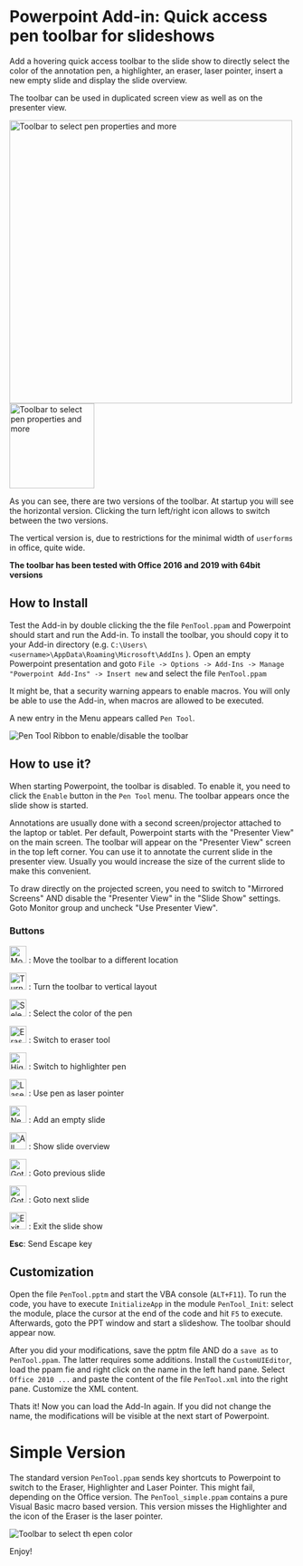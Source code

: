 # Powerpoint Add-in: Quick access pen toolbar for slideshows
Add a hovering quick access toolbar to the slide show to directly select the color of the annotation pen, a highlighter, an eraser, 
laser pointer, insert a new empty slide and display the slide overview. 

The toolbar can be used in duplicated screen view as well as on the presenter view.

<img src="https://github.com/zbchristian/PenTool/raw/master/images/Screenshot.png" alt="Toolbar to select pen properties and more" width="500">

<img src="https://github.com/zbchristian/PenTool/raw/master/images/Screenshot_vert.png" alt="Toolbar to select pen properties and more" width="150">

As you can see, there are two versions of the toolbar. At startup you will see the horizontal version. Clicking the turn left/right icon allows to switch between the two versions. 

The vertical version is, due to restrictions for the minimal width of `userforms` in office, quite wide.

**The toolbar has been tested with Office 2016 and 2019 with 64bit versions**

## How to Install
Test the Add-in by double clicking the the file `PenTool.ppam` and Powerpoint should start and run the Add-in. To install the toolbar, you should copy it to your Add-in directory (e.g. `C:\Users\<username>\AppData\Roaming\Microsoft\AddIns` ). Open an empty Powerpoint presentation and 
goto  `File -> Options -> Add-Ins -> Manage "Powerpoint Add-Ins" -> Insert new` and select the file `PenTool.ppam`

It might be, that a security warning appears to enable macros. You will only be able to use the Add-in, when macros are allowed to be executed.

A new entry in the Menu appears called `Pen Tool`. 

<img src="https://github.com/zbchristian/PenTool/raw/master/images/Screenshot_Ribbon.png" alt="Pen Tool Ribbon to enable/disable the toolbar">

## How to use it?
When starting Powerpoint, the toolbar is disabled. To enable it, you need to click the `Enable` button in the `Pen Tool` menu. 
The toolbar appears once the slide show is started.

Annotations are usually done with a second screen/projector attached to the laptop or tablet. Per default, Powerpoint starts with the "Presenter View" on the main screen. The toolbar will appear on the "Presenter View" screen in the top left corner. You can use it to annotate the current slide in the presenter view. Usually you would increase the size of the current slide to make this convenient.

To draw directly on the projected screen, you need to switch to "Mirrored Screens" AND disable the "Presenter View" in the "Slide Show" settings. Goto Monitor group and uncheck "Use Presenter View".

### Buttons

<img src="https://github.com/zbchristian/PenTool/raw/master/images/Move_256.bmp" width="30" alt="Move button"> : Move the toolbar to a different location

<img src="https://github.com/zbchristian/PenTool/raw/master/images/Turn_right_256.bmp" width="30" alt="Turn button"> : Turn the toolbar to vertical layout

<img src="https://github.com/zbchristian/PenTool/raw/master/images/SelectColor.png" width="30" alt="Select pen color buttons"> : Select the color of the pen

<img src="https://github.com/zbchristian/PenTool/raw/master/images/Eraser_256.bmp" width="30" alt="Eraser button"> : Switch to eraser tool

<img src="https://github.com/zbchristian/PenTool/raw/master/images/Highlighter_256.bmp" width="30" alt="Highlighter button"> : Switch to highlighter pen

<img src="https://github.com/zbchristian/PenTool/raw/master/images/LaserPointer_256.bmp" width="30" alt="Laser pointer button"> : Use pen as laser pointer

<img src="https://github.com/zbchristian/PenTool/raw/master/images/NewSlide_256.bmp" width="30" alt="New slide button"> : Add an empty slide 

<img src="https://github.com/zbchristian/PenTool/raw/master/images/AllSlides_256.bmp" width="30" alt="All slides button"> : Show slide overview

<img src="https://github.com/zbchristian/PenTool/raw/master/images/PrevSlide_256.bmp" width="30" alt="Goto previous slide button"> : Goto previous slide

<img src="https://github.com/zbchristian/PenTool/raw/master/images/NextSlide_256.bmp" width="30" alt="Goto next slide button"> : Goto next slide

<img src="https://github.com/zbchristian/PenTool/raw/master/images/Exit_256.bmp" width="30" alt="Exit slide show"> : Exit the slide show

**Esc**: Send Escape key

## Customization
Open the file `PenTool.pptm` and start the VBA console (`ALT+F11`). To run the code, you have to execute `InitializeApp` in 
the module `PenTool_Init`: select the module, place the cursor at the end of the code and hit `F5` to execute. Afterwards, goto the 
PPT window and start a slideshow. The toolbar should appear now.
 
After you did your modifications, save the pptm file AND do a `save as` to `PenTool.ppam`. The latter requires some additions. 
Install the `CustomUIEditor`, load the ppam fie and right click on the name in the left hand pane. Select `Office 2010 ...` and 
paste the content of the file `PenTool.xml` into the right pane. Customize the XML content.

Thats it! Now you can load the Add-In again. If you did not change the name, the modifications will be visible at the next start 
of Powerpoint.

# Simple Version
The standard version `PenTool.ppam` sends key shortcuts to Powerpoint to switch to the Eraser, Highlighter and Laser Pointer. 
This might fail, depending on the Office version. The `PenTool_simple.ppam` contains a pure Visual Basic macro based version. This 
version misses the Highlighter and the icon of the Eraser is the laser pointer.

![Toolbar to select th epen color](https://github.com/zbchristian/PenTool/raw/master/images/Screenshot_simple.png)

Enjoy!
